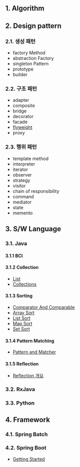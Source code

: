 ## 1. Algorithm

## 2. Design pattern

### 2.1. 생성 패턴

- factory Method
- abstraction Factory
- singleton Pattern
- prototype
- builder

### 2.2. 구조 패턴

- adapter
- composite
- bridge
- decorator
- facade
- [flyweight](/document/software/designPattern/flyweight)
- proxy

### 2.3. 행위 패턴

- template method
- interpreter
- iterator
- observer
- strategy
- visitor
- chain of responsibility
- command
- mediator
- state
- memento

## 3. S/W Language

### 3.1. Java

#### 3.1.1 BCI

#### 3.1.2 Collection
- [List](/document/software/java/collection-list)
- [Collections](/document/software/java/collections)

#### 3.1.3 Sorting
- [Comparator And Comparable](/document/software/java/comparator-and-comparable)
- [Array Sort](/document/software/java/array-sort)
- [List Sort](/document/software/java/collection-list-sort)
- [Map Sort](/document/software/java/collection-map-sort)
- [Set Sort](/document/software/java/collection-set-sort)

#### 3.1.4 Pattern Matching
- [Pattern and Matcher](/document/software/java/pattern-and-matcher)

#### 3.1.5 Reflection
- [Reflection 개요](/document/software/java/reflection)

### 3.2. RxJava

### 3.3. Python

## 4. Framework

### 4.1. Spring Batch

### 4.2. Spring Boot
- [Getting Started](/document/software/framework/spring-boot/getting-started)
